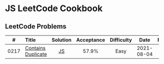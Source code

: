 # JS LeetCode Cookbook

## LeetCode Problems

|  #   | Title                                                                  |                                             Solution                                              | Acceptance | Difficulty |    Date    | Frequency |
| :--: | :--------------------------------------------------------------------- | :-----------------------------------------------------------------------------------------------: | :--------: | :--------: | :--------: | :-------: |
| 0217 | [Contains Duplicate](https://leetcode.com/problems/contains-duplicate) | [JS](https://github.com/pfowenli/js-leetcode-cookbook/tree/main/0217.contains-duplicate) |   57.9%    |    Easy    | 2021-08-04 |           |
